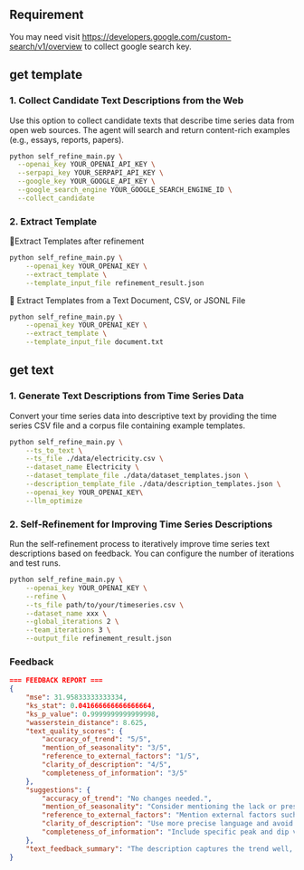 

## Requirement
You may need visit https://developers.google.com/custom-search/v1/overview to collect google search key.
## get template

### 1. Collect Candidate Text Descriptions from the Web
Use this option to collect candidate texts that describe time series data from open web sources. The agent will search and return content-rich examples (e.g., essays, reports, papers).

```bash
python self_refine_main.py \
  --openai_key YOUR_OPENAI_API_KEY \
  --serpapi_key YOUR_SERPAPI_API_KEY \
  --google_key YOUR_GOOGLE_API_KEY \
  --google_search_engine YOUR_GOOGLE_SEARCH_ENGINE_ID \
  --collect_candidate
```
### 2. Extract Template
📌Extract Templates after refinement
```bash
python self_refine_main.py \
    --openai_key YOUR_OPENAI_KEY \
    --extract_template \
    --template_input_file refinement_result.json
```
📌 Extract Templates from a Text Document, CSV, or JSONL File
```bash
python self_refine_main.py \
    --openai_key YOUR_OPENAI_KEY \
    --extract_template \
    --template_input_file document.txt
```
## get text 
### 1. Generate Text Descriptions from Time Series Data
Convert your time series data into descriptive text by providing the time series CSV file and a corpus file containing example templates.

```bash
python self_refine_main.py \
    --ts_to_text \
    --ts_file ./data/electricity.csv \
    --dataset_name Electricity \
    --dataset_template_file ./data/dataset_templates.json \
    --description_template_file ./data/description_templates.json \
    --openai_key YOUR_OPENAI_KEY\
    --llm_optimize
```
### 2. Self-Refinement for Improving Time Series Descriptions
Run the self-refinement process to iteratively improve time series text descriptions based on feedback. You can configure the number of iterations and test runs.
```bash
python self_refine_main.py \
    --openai_key YOUR_OPENAI_KEY \
    --refine \
    --ts_file path/to/your/timeseries.csv \
    --dataset_name xxx \
    --global_iterations 2 \
    --team_iterations 3 \
    --output_file refinement_result.json
```




### Feedback
```json
=== FEEDBACK REPORT ===
{
    "mse": 31.95833333333334,
    "ks_stat": 0.041666666666666664,
    "ks_p_value": 0.9999999999999998,
    "wasserstein_distance": 8.625,
    "text_quality_scores": {
        "accuracy_of_trend": "5/5",
        "mention_of_seasonality": "3/5",
        "reference_to_external_factors": "1/5",
        "clarity_of_description": "4/5",
        "completeness_of_information": "3/5"
    },
    "suggestions": {
        "accuracy_of_trend": "No changes needed.",
        "mention_of_seasonality": "Consider mentioning the lack or presence of seasonality explicitly.",
        "reference_to_external_factors": "Mention external factors such as policy changes, economic events, or other influences that could impact the trend.",
        "clarity_of_description": "Use more precise language and avoid vague terms to enhance clarity.",
        "completeness_of_information": "Include specific peak and dip values along with their corresponding timestamps to provide a more complete picture."
    },
    "text_feedback_summary": "The description captures the trend well, but lacks references to seasonality and external factors. Improving clarity and completeness by including specific values and potential external influences would enhance the overall quality."
}
```
